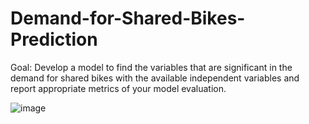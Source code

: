 # Demand-for-Shared-Bikes-Prediction


Goal:
Develop a model to find the variables that are significant in the demand for shared bikes with the available independent variables and report appropriate metrics of your model evaluation.

![image](https://user-images.githubusercontent.com/98172465/181904547-7043ab38-9a98-4db5-8225-51780c5fdc71.png)
